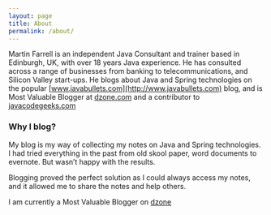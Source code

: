 ```yaml
---
layout: page
title: About
permalink: /about/
---
```


Martin Farrell is an independent Java Consultant and trainer based in Edinburgh, UK, with over 18 years Java experience. He has consulted across a range of businesses from banking to telecommunications, and Silicon Valley start-ups. He blogs about Java and Spring technologies on the popular [www.javabullets.com](http://www.javabullets.com) blog, and is Most Valuable Blogger at [dzone.com](http://dzone.com) and a contributor to [javacodegeeks.com](http://www.javacodegeeks.com)

###  Why I blog? 

My blog is my way of collecting my notes on Java and Spring technologies. I had tried everything in the past from old skool paper, word documents to evernote. But wasn’t happy with the results.

Blogging proved the perfect solution as I could always access my notes, and it allowed me to share the notes and help others.

I am currently a Most Valuable Blogger on [dzone](https://dzone.com/users/438281/farrelmr.html)